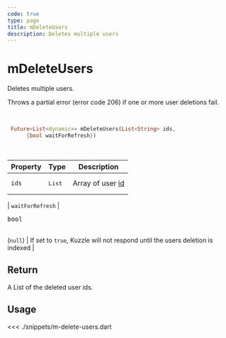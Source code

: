 ```yaml
---
code: true
type: page
title: mDeleteUsers
description: Deletes multiple users
---
```


# mDeleteUsers

Deletes multiple users.

Throws a partial error (error code 206) if one or more user deletions fail.

<br />

```dart
 Future<List<dynamic>> mDeleteUsers(List<String> ids,
      {bool waitForRefresh})
```

<br />

| Property | Type | Description |
|--- |--- |--- |
| `ids` | <pre>List<String></pre> | Array of user [id](/core/2/guides/main-concepts/authentication#kuzzle-user-identifier-kuid) |

| `waitForRefresh` | <pre>bool</pre><br />(`null`) | If set to `true`, Kuzzle will not respond until the users deletion is indexed |

## Return

A List of the deleted user ids.

## Usage

<<< ./snippets/m-delete-users.dart
